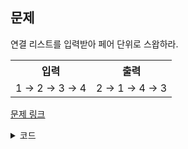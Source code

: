 ## 문제

연결 리스트를 입력받아 페어 단위로 스왑하라.

 <table>
	<th>입력</th>
	<th>출력</th>
	<tr><!-- 첫번째 줄 시작 -->
	    <td>1 → 2 → 3 → 4</td>
	    <td>2 → 1 → 4 → 3</td>
	</tr><!-- 첫번째 줄 끝 -->
    </table>

<a href="https://leetcode.com/problems/swap-nodes-in-pairs/
" target="_blank">문제 링크</a>

<details>
<summary>코드</summary>
<div markdown="1">

```python
class ListNode:
    def __init__(self, val=0, next=None):
        self.val = val
        self.next = next


class Solution:
    def swapPairsChageValue(self, head: ListNode) -> ListNode:
        cur = head
        while cur and cur.next:
            cur.val, cur.next.val = cur.next.val, cur.val
            cur = cur.next.next

        return head

    def swapPairsWhile(self, head: ListNode) -> ListNode:
        root = prev = ListNode(None)
        prev.next = head  # fixme [1] 이런식으로 들어오는것을 대비하기 위해 필요
        while head and head.next:
            # fixme b가 a(head)를 가리키도록 할당
            b = head.next
            head.next = b.next
            b.next = head

            # fixme prev가 b를 가리키도록 할당
            prev.next = b

            # fixme 다음번 비교를 위해 이동
            head = head.next
            prev = prev.next.next  # fixme 3, 4가 4, 3으로 바꼈을 때 1, 2 쪽의 2를 4와 연결시키기 위해서는 prev가 꼭 필요하고 매 반복마다 순간 바꿔주어야 한다.

        return root.next

    def swapPairsRecur(self, head: ListNode) -> ListNode:
        if head and head.next:
            p = head.next
            head.next = self.swapPairsRecur(p.next)
            p.next = head
            return p  # fixme if 문에서 종료하게 되면 p를 반환하고 바로 함수가 종료됨
        return head
```

</div>
</details>